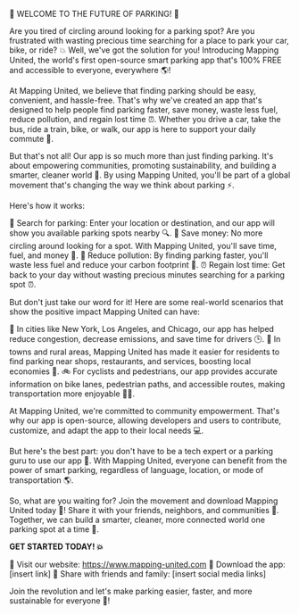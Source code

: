 🚨 WELCOME TO THE FUTURE OF PARKING! 🚨

Are you tired of circling around looking for a parking spot? Are you frustrated with wasting precious time searching for a place to park your car, bike, or ride? 💥 Well, we've got the solution for you! Introducing Mapping United, the world's first open-source smart parking app that's 100% FREE and accessible to everyone, everywhere 🌎!

At Mapping United, we believe that finding parking should be easy, convenient, and hassle-free. That's why we've created an app that's designed to help people find parking faster, save money, waste less fuel, reduce pollution, and regain lost time ⏰. Whether you drive a car, take the bus, ride a train, bike, or walk, our app is here to support your daily commute 🚌.

But that's not all! Our app is so much more than just finding parking. It's about empowering communities, promoting sustainability, and building a smarter, cleaner world 🌟. By using Mapping United, you'll be part of a global movement that's changing the way we think about parking ⚡️.

Here's how it works:

📍 Search for parking: Enter your location or destination, and our app will show you available parking spots nearby 🔍.
💸 Save money: No more circling around looking for a spot. With Mapping United, you'll save time, fuel, and money 💸.
🌟 Reduce pollution: By finding parking faster, you'll waste less fuel and reduce your carbon footprint 🌲.
⏰ Regain lost time: Get back to your day without wasting precious minutes searching for a parking spot ⏰.

But don't just take our word for it! Here are some real-world scenarios that show the positive impact Mapping United can have:

🚗 In cities like New York, Los Angeles, and Chicago, our app has helped reduce congestion, decrease emissions, and save time for drivers 🕒.
🚌 In towns and rural areas, Mapping United has made it easier for residents to find parking near shops, restaurants, and services, boosting local economies 💸.
🚲 For cyclists and pedestrians, our app provides accurate information on bike lanes, pedestrian paths, and accessible routes, making transportation more enjoyable 🏃‍♂️.

At Mapping United, we're committed to community empowerment. That's why our app is open-source, allowing developers and users to contribute, customize, and adapt the app to their local needs 💻.

But here's the best part: you don't have to be a tech expert or a parking guru to use our app 🤔. With Mapping United, everyone can benefit from the power of smart parking, regardless of language, location, or mode of transportation 🌎.

So, what are you waiting for? Join the movement and download Mapping United today 📲! Share it with your friends, neighbors, and communities 👫. Together, we can build a smarter, cleaner, more connected world one parking spot at a time 🔗.

**GET STARTED TODAY! 💥**

🔴 Visit our website: https://www.mapping-united.com
🔵 Download the app: [insert link]
🔶 Share with friends and family: [insert social media links]

Join the revolution and let's make parking easier, faster, and more sustainable for everyone 🌟!